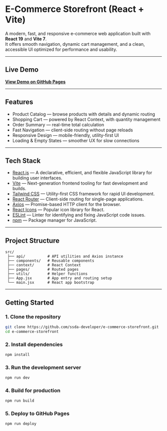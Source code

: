 # E-Commerce Storefront (React + Vite)

A modern, fast, and responsive e-commerce web application built with **React 19** and **Vite 7**.  
It offers smooth navigation, dynamic cart management, and a clean, accessible UI optimized for performance and
usability.

---

## Live Demo

**[View Demo on GitHub Pages](https://ssda-developer.github.io/e-commerce-storefront/)**

---

## Features

- Product Catalog — browse products with details and dynamic routing
- Shopping Cart — powered by React Context, with quantity management
- Order Summary — real-time total calculation
- Fast Navigation — client-side routing without page reloads
- Responsive Design — mobile-friendly, utility-first UI
- Loading & Empty States — smoother UX for slow connections

---

## Tech Stack

- [React.js](https://react.dev/) — A declarative, efficient, and flexible JavaScript library for building user
  interfaces.
- [Vite](https://vite.dev/) — Next-generation frontend tooling for fast development and builds.
- [Tailwind CSS](https://tailwindcss.com/) — Utility-first CSS framework for rapid UI development.
- [React Router](https://reactrouter.com/) — Client-side routing for single-page applications.
- [Axios](https://axios-http.com/) — Promise-based HTTP client for the browser.
- [React Icons](https://react-icons.github.io/react-icons/) — Popular icon library for React.
- [ESLint](https://eslint.org/) — Linter for identifying and fixing JavaScript code issues.
- [npm](https://www.npmjs.com/) — Package manager for JavaScript.

---

## Project Structure

```
src/
 ├── api/          # API utilities and Axios instance
 ├── components/   # Reusable components
 ├── context/      # React Context
 ├── pages/        # Routed pages
 ├── utils/        # Helper functions
 ├── App.jsx       # App entry and routing setup
 └── main.jsx      # React app bootstrap
```

---

## Getting Started

### 1. Clone the repository

```bash
git clone https://github.com/ssda-developer/e-commerce-storefront.git
cd e-commerce-storefront
```

### 2. Install dependencies

```bash
npm install
```

### 3. Run the development server

```bash
npm run dev
```

### 4. Build for production

```bash
npm run build
```

### 5. Deploy to GitHub Pages

```bash
npm run deploy
```
